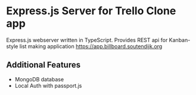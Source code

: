 # Express.js Server for Trello Clone app
Express.js webserver written in TypeScript. Provides REST api for Kanban-style list making application https://app.billboard.soutendijk.org

## Additional Features
- MongoDB database
- Local Auth with passport.js
